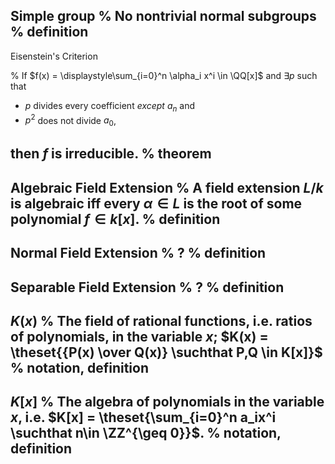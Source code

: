 Simple group
%
No nontrivial normal subgroups
%
definition
---


Eisenstein's Criterion

%
If $f(x) = \displaystyle\sum_{i=0}^n \alpha_i x^i \in \QQ[x]$ and $\exists p$ such that

- $p$ divides every coefficient *except* $a_n$ and
- $p^2$ does not divide $a_0$,

then $f$ is irreducible.
%
theorem
---

Algebraic Field Extension
%
A field extension $L/k$ is **algebraic** iff every $\alpha \in L$ is the root of some polynomial $f\in k[x]$.
%
definition
---

Normal Field Extension
%
?
%
definition
---

Separable Field Extension
%
?
%
definition
---

$K(x)$
%
The field of rational functions, i.e. ratios of polynomials, in the variable $x$; $K(x) = \theset{{P(x) \over Q(x)} \suchthat P,Q \in K[x]}$
%
notation, definition
---

$K[x]$
%
The algebra of polynomials in the variable $x$, i.e. $K[x] = \theset{\sum_{i=0}^n a_ix^i \suchthat n\in \ZZ^{\geq 0}}$.
%
notation, definition
---




